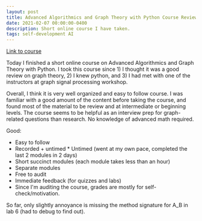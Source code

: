 ```yaml
---
layout: post
title: Advanced Algorithmics and Graph Theory with Python Course Review
date: 2021-02-07 00:00:00-0400
description: Short online course I have taken.
tags: self-development AI
---
```

[Link to course](https://courses.edx.org/courses/course-v1:IMTx+NET04x+3T2018/course/)

Today I finished a short online course on Advanced Algorithmics and Graph Theory with Python. I took this course since 1) I thought it was a good review on graph theory, 2) I knew python, and 3) I had met with one of the instructors at graph signal processing workshop. 

Overall, I think it is very well organized and easy to follow course. I was familiar with a good amount of the content before taking the course, and found most of the material to be review and at intermediate or beginning levels. The course seems to be helpful as an interview prep for graph-related questions than research. No knowledge of advanced math required.

Good:
* Easy to follow
* Recorded + untimed * Untimed (went at my own pace, completed the last 2 modules in 2 days)
* Short succinct modules (each module takes less than an hour)
* Separate modules
* Free to audit
* Immediate feedback (for quizzes and labs)
* Since I'm auditing the course, grades are mostly for self-check/motivation.

So far, only slightly annoyance is missing the method signature for A_B in lab 6 (had to debug to find out).
